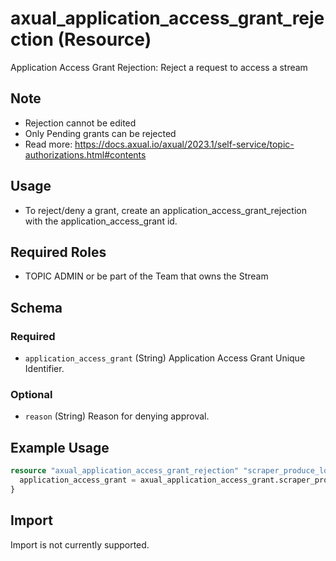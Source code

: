 # axual_application_access_grant_rejection (Resource)

Application Access Grant Rejection: Reject a request to access a stream

## Note
- Rejection cannot be edited
- Only Pending grants can be rejected
- Read more: https://docs.axual.io/axual/2023.1/self-service/topic-authorizations.html#contents

## Usage
- To reject/deny a grant, create an application_access_grant_rejection with the application_access_grant id.

## Required Roles
- TOPIC ADMIN or be part of the Team that owns the Stream

<!-- schema generated by tfplugindocs -->
## Schema

### Required

- `application_access_grant` (String) Application Access Grant Unique Identifier.

### Optional

- `reason` (String) Reason for denying approval.

## Example Usage

```terraform
resource "axual_application_access_grant_rejection" "scraper_produce_logs_staging_rejection" {
  application_access_grant = axual_application_access_grant.scraper_produce_to_logs_in_staging.id
}
```

## Import

Import is not currently supported.